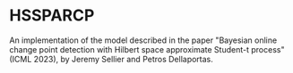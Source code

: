 # HSSPARCP

 An implementation of the model described in the paper "Bayesian online change point detection with Hilbert space approximate Student-t process" (ICML 2023), by Jeremy Sellier and Petros Dellaportas.
